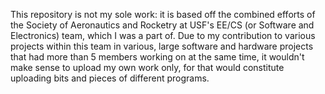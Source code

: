 This repository is not my sole work: it is based off the combined efforts of the Society of Aeronautics and Rocketry at USF's EE/CS (or Software and Electronics) team, which I was a part of. Due to my contribution to various projects within this team in various, large software and hardware projects that had more than 5 members working on at the same time, it wouldn't make sense to upload my own work only, for that would constitute uploading bits and pieces of different programs. 
